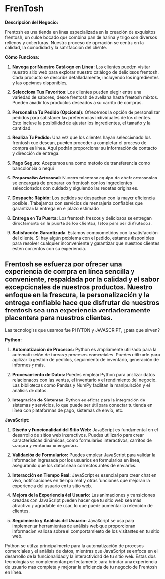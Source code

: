 # FrenTosh

**Descripción del Negocio:**

Frentosh es una tienda en línea especializada en la creación de exquisitos frentosh, un dulce bocado que combina pan de harina y trigo con diversos rellenos y coberturas. Nuestro proceso de operación se centra en la calidad, la comodidad y la satisfacción del cliente.

**Cómo Funciona:**

1. **Navega por Nuestro Catálogo en Línea:** Los clientes pueden visitar nuestro sitio web para explorar nuestro catálogo de deliciosos frentosh. Cada producto se describe detalladamente, incluyendo los ingredientes y las opciones disponibles.

2. **Selecciona Tus Favoritos:** Los clientes pueden elegir entre una variedad de sabores, desde frentosh de avellana hasta frentosh mixtos. Pueden añadir los productos deseados a su carrito de compras.

3. **Personaliza Tu Pedido (Opcional):** Ofrecemos la opción de personalizar pedidos para satisfacer las preferencias individuales de los clientes. Esto incluye la posibilidad de ajustar los ingredientes, el tamaño y la cantidad.

4. **Realiza Tu Pedido:** Una vez que los clientes hayan seleccionado los frentosh que desean, pueden proceder a completar el proceso de compra en línea. Aquí podrán proporcionar su información de contacto y dirección de entrega.

5. **Pago Seguro:** Aceptamos una como metodo de transferencia como bancolonbia o nequi

6. **Preparación Artesanal:** Nuestro talentoso equipo de chefs artesanales se encargará de preparar los frentosh con los ingredientes seleccionados con cuidado y siguiendo las recetas originales.

7. **Despacho Rápido:** Los pedidos se despachan con la mayor eficiencia posible. Trabajamos con servicios de mensajería confiables que garantizan la entrega en el plazo estimado.

8. **Entrega en Tu Puerta:** Los frentosh frescos y deliciosos se entregan directamente en la puerta de los clientes, listos para ser disfrutados.

9. **Satisfacción Garantizada:** Estamos comprometidos con la satisfacción del cliente. Si hay algún problema con el pedido, estamos disponibles para resolver cualquier inconveniente y garantizar que nuestros clientes estén contentos con su experiencia.

Frentosh se esfuerza por ofrecer una experiencia de compra en línea sencilla y conveniente, respaldada por la calidad y el sabor excepcionales de nuestros productos. Nuestro enfoque en la frescura, la personalización y la entrega confiable hace que disfrutar de nuestros frentosh sea una experiencia verdaderamente placentera para nuestros clientes.
--------------------------------------------------------------------------------------------------------------------------------------------------------------------------------------------------------------------------------------------------------------------------------
 Las tecnologias que usamos fue PHYTON y JAVASCRIPT, ¿para que sirven?
 
**Python:**
1. **Automatización de Procesos:** Python es ampliamente utilizado para la automatización de tareas y procesos comerciales. Puedes utilizarlo para agilizar la gestión de pedidos, seguimiento de inventario, generación de informes y más.

2. **Procesamiento de Datos:** Puedes emplear Python para analizar datos relacionados con las ventas, el inventario o el rendimiento del negocio. Las bibliotecas como Pandas y NumPy facilitan la manipulación y el análisis de datos.

3. **Integración de Sistemas:** Python es eficaz para la integración de sistemas y servicios, lo que puede ser útil para conectar tu tienda en línea con plataformas de pago, sistemas de envío, etc.

**JavaScript:**
1. **Diseño y Funcionalidad del Sitio Web:** JavaScript es fundamental en el desarrollo de sitios web interactivos. Puedes utilizarlo para crear características dinámicas, como formularios interactivos, carritos de compra y ventanas emergentes.

2. **Validación de Formularios:** Puedes emplear JavaScript para validar la información ingresada por los usuarios en formularios en línea, asegurando que los datos sean correctos antes de enviarlos.

3. **Interacción en Tiempo Real:** JavaScript es esencial para crear chat en vivo, notificaciones en tiempo real y otras funciones que mejoran la experiencia del usuario en tu sitio web.

4. **Mejora de la Experiencia del Usuario:** Las animaciones y transiciones creadas con JavaScript pueden hacer que tu sitio web sea más atractivo y agradable de usar, lo que puede aumentar la retención de clientes.

5. **Seguimiento y Análisis del Usuario:** JavaScript se usa para implementar herramientas de análisis web que proporcionan información valiosa sobre el comportamiento de los visitantes en tu sitio web.

 Python se utiliza principalmente para la automatización de procesos comerciales y el análisis de datos, mientras que JavaScript se enfoca en el desarrollo de la funcionalidad y la interactividad de tu sitio web. Estas dos tecnologías se complementan perfectamente para brindar una experiencia de usuario más completa y mejorar la eficiencia de tu negocio de Frentosh en línea.


























